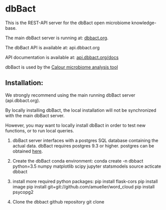 # dbBact

This is the REST-API server for the dbBact open microbiome knowledge-base.

The main dbBact server is running at: [dbbact.org](dbbact.org).

The dbBact API is available at: api.dbbact.org

API documentation is available at: [api.dbbact.org/docs](api.dbbact.org/docs)

dbBact is used by the [Calour microbiome analysis tool](https://github.com/biocore/calour)

## Installation:
<Warning>
We strongly recommend using the main running dbBact server (api.dbbact.org).

By locally installing dbBact, the local installation will not be synchronized with the main dbBact server.
</Warning>

However, you may want to locally install dbBact in order to test new functions, or to run local queries.

1. dbBact server interfaces with a postgres SQL database containing the actual data. dbBact requires postgres 9.3 or higher. postgres can be obtained [here](https://www.postgresql.org/).

2. Create the dbBact conda environment:
conda create -n dbbact python=3.5 numpy matplotlib scipy jupyter statsmodels
source acticate dbbact

3. install more required python packages:
pip install flask-cors
pip install image
pip install git+git://github.com/amueller/word_cloud
pip install psycopg2

3. Clone the dbbact github repository
git clone 
